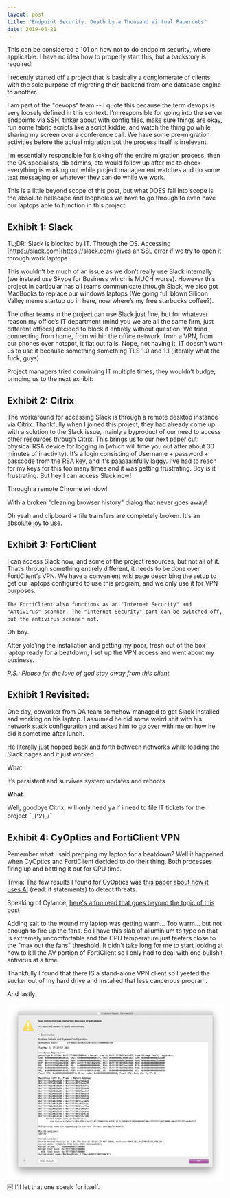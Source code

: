 ```yaml
---
layout: post
title: "Endpoint Security: Death by a Thousand Virtual Papercuts"
date: 2019-05-21
---
```


This can be considered a 101 on how not to do endpoint security, where applicable. I have no idea how to properly start this, but a backstory is required:

I recently started off a project that is basically a conglomerate of clients with the sole purpose of migrating their backend from one database engine to another. 

I am part of the "devops" team -- I quote this because the term devops is very loosely defined in this context. I’m responsible for going into the server endpoints via SSH, tinker about with config files, make sure things are okay, run some fabric scripts like a script kiddie, and watch the thing go while sharing my screen over a conference call. We have some pre-migration activities before the actual migration but the process itself is irrelevant.

I’m essentially responsible for kicking off the entire migration process, then the QA specialists, db admins, etc would follow up after me to check everything is working out while project management watches and do some text messaging or whatever they can do while we work.

This is a little beyond scope of this post, but what DOES fall into scope is the absolute hellscape and loopholes we have to go through to even have our laptops able to function in this project.

## Exhibit 1: Slack
TL;DR: Slack is blocked by IT. Through the OS. Accessing [https://slack.com](https://slack.com) gives an SSL error if we try to open it through work laptops.

This wouldn’t be much of an issue as we don’t really use Slack internally (we instead use Skype for Business which is MUCH worse). However this project in particular has all teams communicate through Slack, we also got MacBooks to replace our windows laptops (We going full blown Silicon Valley meme startup up in here, now where’s my free starbucks coffee?). 

The other teams in the project can use Slack just fine, but for whatever reason my office’s IT department (mind you we are all the same firm, just different offices) decided to block it entirely without question. We tried connecting from home, from within the office network, from a VPN, from our phones over hotspot, it flat out fails. Nope, not having it, IT doesn't want us to use it because something something TLS 1.0 and 1.1 (literally what the fuck, guys)

Project managers tried convinving IT multiple times, they wouldn’t budge, bringing us to the next exhibit:

## Exhibit 2: Citrix

The workaround for accessing Slack is through a remote desktop instance via Citrix. Thankfully when I joined this project, they had already come up with a solution to the Slack issue, mainly a byproduct of our need to access other resources through Citrix. This brings us to our next paper cut: physical RSA device for logging in (which will time you out after about 30 minutes of inactivity). It’s a login consisting of Username + password + passcode from the RSA key, and it's paaaaainfully laggy. I’ve had to reach for my keys for this too many times and it was getting frustrating. Boy is it frustrating. But hey I can access Slack now! 

Through a remote Chrome window!

With a broken "cleaning browser history" dialog that never goes away!

Oh yeah and clipboard + file transfers are completely broken. It's an absolute joy to use. 

## Exhibit 3: FortiClient

I can access Slack now, and some of the project resources, but not all of it. That’s through something entirely different, it needs to be done over FortiClient’s VPN. We have a convenient wiki page describing the setup to get our laptops configured to use this program, and we only use it for VPN purposes.

`The FortiClient also functions as an "Internet Security" and "Antivirus" scanner. The "Internet Security" part can be switched off, but the antivirus scanner not.`

Oh boy.

After yolo’ing the installation and getting my poor, fresh out of the box laptop ready for a beatdown, I set up the VPN access and went about my business.

*P.S.: Please for the love of god stay away from this client.*

## Exhibit 1 Revisited:
One day, coworker from QA team somehow managed to get Slack installed and working on his laptop. I assumed he did some weird shit with his network stack configuration and asked him to go over with me on how he did it sometime after lunch.

He literally just hopped back and forth between networks while loading the Slack pages and it just worked.

What.

It’s persistent and survives system updates and reboots

**What.**

Well, goodbye Citrix, will only need ya if i need to file IT tickets for the project ¯\_(ツ)_/¯


## Exhibit 4: CyOptics and FortiClient VPN
Remember what I said prepping my laptop for a beatdown? Well it happened when CyOptics and FortiClient decided to do their thing. Both processes firing up and battling it out for CPU time. 

Trivia: The few results I found for CyOptics was [this paper about how it uses AI](https://www.cylance.com/content/dam/cylance/pdfs/data_sheets/CylanceOPTICS.pdf) (read: if statements) to detect threats.

Speaking of Cylance, [here's a fun read that goes beyond the topic of this post](https://arstechnica.com/information-technology/2017/04/the-mystery-of-the-malware-that-wasnt/)


Adding salt to the wound my laptop was getting warm... Too warm... but not enough to fire up the fans. So I have this slab of alluminium to type on that is extremely uncomfortable and the CPU temperature just teeters close to the "max out the fans" threshold. It didn't take long for me to start looking at how to kill the AV portion of FortiClient so I only had to deal with one bullshit antivirus at a time.

Thankfully I found that there IS a stand-alone VPN client so I yeeted the sucker out of my hard drive and installed that less cancerous program.

And lastly:

![](/img/panic_at_the_kernel.png)
￼
I’ll let that one speak for itself.
